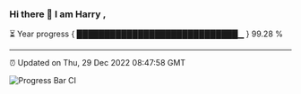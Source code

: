 ### Hi there 👋 I am Harry , 

⏳ Year progress { █████████████████████████████▁ } 99.28 %

---

⏰ Updated on Thu, 29 Dec 2022 08:47:58 GMT

![Progress Bar CI](https://github.com/duykhang68/duykhang68/workflows/Progress%20Bar%20CI/badge.svg)
